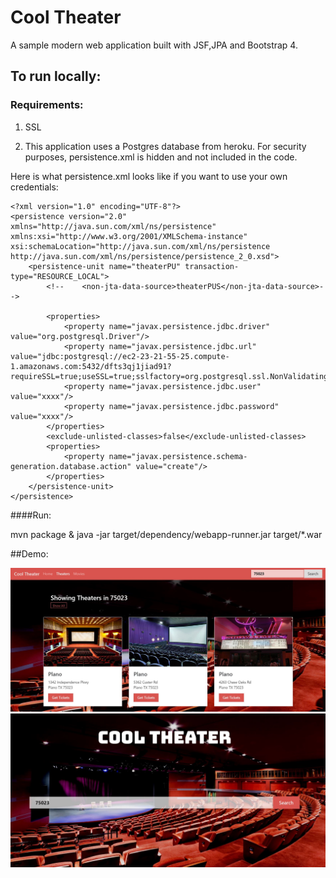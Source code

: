 # Cool Theater

A sample modern web application built with JSF,JPA and Bootstrap 4.

## To run locally:

### Requirements: 

1) SSL

2) This application uses a Postgres database from heroku. For security purposes, persistence.xml is hidden and not included in the code.

Here is what persistence.xml looks like if you want to use your own credentials:

```
<?xml version="1.0" encoding="UTF-8"?>
<persistence version="2.0" xmlns="http://java.sun.com/xml/ns/persistence" xmlns:xsi="http://www.w3.org/2001/XMLSchema-instance" xsi:schemaLocation="http://java.sun.com/xml/ns/persistence http://java.sun.com/xml/ns/persistence/persistence_2_0.xsd">
    <persistence-unit name="theaterPU" transaction-type="RESOURCE_LOCAL">
        <!--    <non-jta-data-source>theaterPUS</non-jta-data-source>-->

        <properties>
            <property name="javax.persistence.jdbc.driver" value="org.postgresql.Driver"/>
            <property name="javax.persistence.jdbc.url" value="jdbc:postgresql://ec2-23-21-55-25.compute-1.amazonaws.com:5432/dfts3qj1jiad91?requireSSL=true;useSSL=true;sslfactory=org.postgresql.ssl.NonValidatingFactory"/>
            <property name="javax.persistence.jdbc.user" value="xxxx"/>
            <property name="javax.persistence.jdbc.password" value="xxxx"/> 
        </properties>
        <exclude-unlisted-classes>false</exclude-unlisted-classes>
        <properties>
            <property name="javax.persistence.schema-generation.database.action" value="create"/>
        </properties>
    </persistence-unit>
</persistence> 

```

####Run:

mvn package & java -jar target/dependency/webapp-runner.jar target/*.war

##Demo:

![Alt text](/screenshots/theaters.jpg?raw=true)
![Alt text](/screenshots/main.jpg?raw=true)
